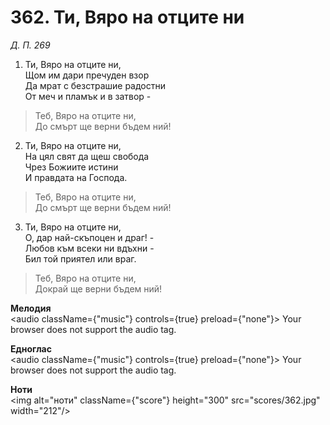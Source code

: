 # 362. Ти, Вяро на отците ни

_Д. П. 269_

1. Ти, Вяро на отците ни,  
Щом им дари пречуден взор  
Да мрат с безстрашие радостни  
От меч и пламък и в затвор -  

> Теб, Вяро на отците ни,  
> До смърт ще верни бъдем ний!

2. Ти, Вяро на отците ни,  
На цял свят да щеш свобода  
Чрез Божиите истини  
И правдата на Господа.  

> Теб, Вяро на отците ни,  
> До смърт ще верни бъдем ний!

3. Ти, Вяро на отците ни,  
О, дар най-скъпоцен и драг! -  
Любов към всеки ни вдъхни -  
Бил той приятел или враг.  

> Теб, Вяро на отците ни,  
> Докрай ще верни бъдем ний!

**Мелодия**  
<audio className={"music"} controls={true} preload={"none"}>
    <source src="mp3/362.mp3" type="audio/mpeg"/>
    Your browser does not support the audio tag.
</audio>

**Едноглас**  
<audio className={"music"} controls={true} preload={"none"}>
    <source src="transp/362.mp3" type="audio/mpeg"/>
    Your browser does not support the audio tag.
</audio>

**Ноти**  
<img alt="ноти" className={"score"} height="300" src="scores/362.jpg" width="212"/>
